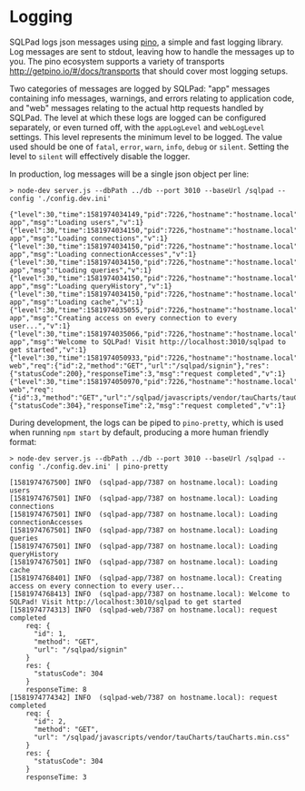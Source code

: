 # Logging

SQLPad logs json messages using [pino](https://github.com/pinojs/pino), a simple and fast logging library. Log messages are sent to stdout, leaving how to handle the messages up to you. The pino ecosystem supports a variety of transports http://getpino.io/#/docs/transports that should cover most logging setups.

Two categories of messages are logged by SQLPad: "app" messages containing info messages, warnings, and errors relating to application code, and "web" messages relating to the actual http requests handled by SQLPad. The level at which these logs are logged can be configured separately, or even turned off, with the `appLogLevel` and `webLogLevel` settings. This level represents the minimum level to be logged. The value used should be one of `fatal`, `error`, `warn`, `info`, `debug` or `silent`. Setting the level to `silent` will effectively disable the logger.

In production, log messages will be a single json object per line:

```
> node-dev server.js --dbPath ../db --port 3010 --baseUrl /sqlpad --config './config.dev.ini'

{"level":30,"time":1581974034149,"pid":7226,"hostname":"hostname.local","name":"sqlpad-app","msg":"Loading users","v":1}
{"level":30,"time":1581974034150,"pid":7226,"hostname":"hostname.local","name":"sqlpad-app","msg":"Loading connections","v":1}
{"level":30,"time":1581974034150,"pid":7226,"hostname":"hostname.local","name":"sqlpad-app","msg":"Loading connectionAccesses","v":1}
{"level":30,"time":1581974034150,"pid":7226,"hostname":"hostname.local","name":"sqlpad-app","msg":"Loading queries","v":1}
{"level":30,"time":1581974034150,"pid":7226,"hostname":"hostname.local","name":"sqlpad-app","msg":"Loading queryHistory","v":1}
{"level":30,"time":1581974034150,"pid":7226,"hostname":"hostname.local","name":"sqlpad-app","msg":"Loading cache","v":1}
{"level":30,"time":1581974035055,"pid":7226,"hostname":"hostname.local","name":"sqlpad-app","msg":"Creating access on every connection to every user...","v":1}
{"level":30,"time":1581974035066,"pid":7226,"hostname":"hostname.local","name":"sqlpad-app","msg":"Welcome to SQLPad! Visit http://localhost:3010/sqlpad to get started","v":1}
{"level":30,"time":1581974050933,"pid":7226,"hostname":"hostname.local","name":"sqlpad-web","req":{"id":2,"method":"GET","url":"/sqlpad/signin"},"res":{"statusCode":200},"responseTime":3,"msg":"request completed","v":1}
{"level":30,"time":1581974050970,"pid":7226,"hostname":"hostname.local","name":"sqlpad-web","req":{"id":3,"method":"GET","url":"/sqlpad/javascripts/vendor/tauCharts/tauCharts.min.css"},"res":{"statusCode":304},"responseTime":2,"msg":"request completed","v":1}
```

During development, the logs can be piped to `pino-pretty`, which is used when running `npm start` by default, producing a more human friendly format:

```
> node-dev server.js --dbPath ../db --port 3010 --baseUrl /sqlpad --config './config.dev.ini' | pino-pretty

[1581974767500] INFO  (sqlpad-app/7387 on hostname.local): Loading users
[1581974767501] INFO  (sqlpad-app/7387 on hostname.local): Loading connections
[1581974767501] INFO  (sqlpad-app/7387 on hostname.local): Loading connectionAccesses
[1581974767501] INFO  (sqlpad-app/7387 on hostname.local): Loading queries
[1581974767501] INFO  (sqlpad-app/7387 on hostname.local): Loading queryHistory
[1581974767501] INFO  (sqlpad-app/7387 on hostname.local): Loading cache
[1581974768401] INFO  (sqlpad-app/7387 on hostname.local): Creating access on every connection to every user...
[1581974768413] INFO  (sqlpad-app/7387 on hostname.local): Welcome to SQLPad! Visit http://localhost:3010/sqlpad to get started
[1581974774313] INFO  (sqlpad-web/7387 on hostname.local): request completed
    req: {
      "id": 1,
      "method": "GET",
      "url": "/sqlpad/signin"
    }
    res: {
      "statusCode": 304
    }
    responseTime: 8
[1581974774342] INFO  (sqlpad-web/7387 on hostname.local): request completed
    req: {
      "id": 2,
      "method": "GET",
      "url": "/sqlpad/javascripts/vendor/tauCharts/tauCharts.min.css"
    }
    res: {
      "statusCode": 304
    }
    responseTime: 3

```
